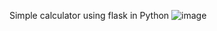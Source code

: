 Simple calculator using flask in Python
  ![image](https://github.com/Michal0002/Python_Calculator_FlaskExample/assets/44274110/ce16862a-f8b0-453a-845b-e0f6dabc4fb3)
